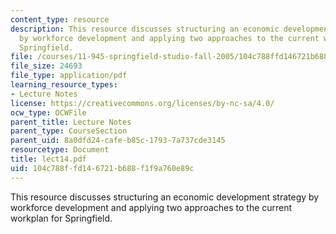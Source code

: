 ```yaml
---
content_type: resource
description: This resource discusses structuring an economic development strategy
  by workforce development and applying two approaches to the current workplan for
  Springfield.
file: /courses/11-945-springfield-studio-fall-2005/104c788ffd146721b688f1f9a760e89c_lect14.pdf
file_size: 24693
file_type: application/pdf
learning_resource_types:
- Lecture Notes
license: https://creativecommons.org/licenses/by-nc-sa/4.0/
ocw_type: OCWFile
parent_title: Lecture Notes
parent_type: CourseSection
parent_uid: 8a0dfd24-cafe-b85c-1793-7a737cde3145
resourcetype: Document
title: lect14.pdf
uid: 104c788f-fd14-6721-b688-f1f9a760e89c
---
```

This resource discusses structuring an economic development strategy by workforce development and applying two approaches to the current workplan for Springfield.